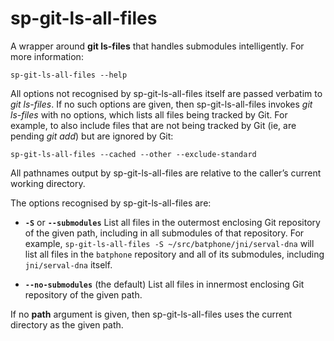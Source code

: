sp-git-ls-all-files
===================

A wrapper around **git ls-files** that handles submodules intelligently.  For
more information:

    sp-git-ls-all-files --help

All options not recognised by sp-git-ls-all-files itself are passed verbatim to
*git ls-files*.  If no such options are given, then sp-git-ls-all-files invokes
*git ls-files* with no options, which lists all files being tracked by Git.
For example, to also include files that are not being tracked by Git (ie, are
pending *git add*) but are ignored by Git:

    sp-git-ls-all-files --cached --other --exclude-standard

All pathnames output by sp-git-ls-all-files are relative to the caller’s
current working directory.

The options recognised by sp-git-ls-all-files are:

*  **`-S`** or **`--submodules`**
   List all files in the outermost enclosing Git repository of the given path,
   including in all submodules of that repository.  For example,
   `sp-git-ls-all-files -S ~/src/batphone/jni/serval-dna` will list all files
   in the `batphone` repository and all of its submodules, including
   `jni/serval-dna` itself.

*  **`--no-submodules`** (the default)
   List all files in innermost enclosing Git repository of the given path.

If no **path** argument is given, then sp-git-ls-all-files uses the current
directory as the given path.
